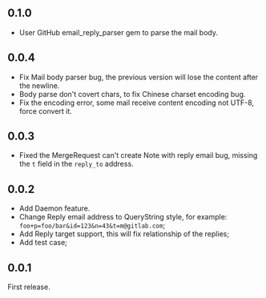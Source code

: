 ## 0.1.0

- User GitHub email_reply_parser gem to parse the mail body.

## 0.0.4

- Fix Mail body parser bug, the previous version will lose the content after the newline.
- Body parse don't covert chars, to fix Chinese charset encoding bug.
- Fix the encoding error, some mail receive content encoding not UTF-8, force convert it.

## 0.0.3

- Fixed the MergeRequest can't create Note with reply email bug, missing the `t` field in the `reply_to` address.

## 0.0.2

- Add Daemon feature.
- Change Reply email address to QueryString style, for example: `foo+p=foo/bar&id=123&n=43&t=m@gitlab.com`;
- Add Reply target support, this will fix relationship of the replies;
- Add test case;

## 0.0.1

First release.
